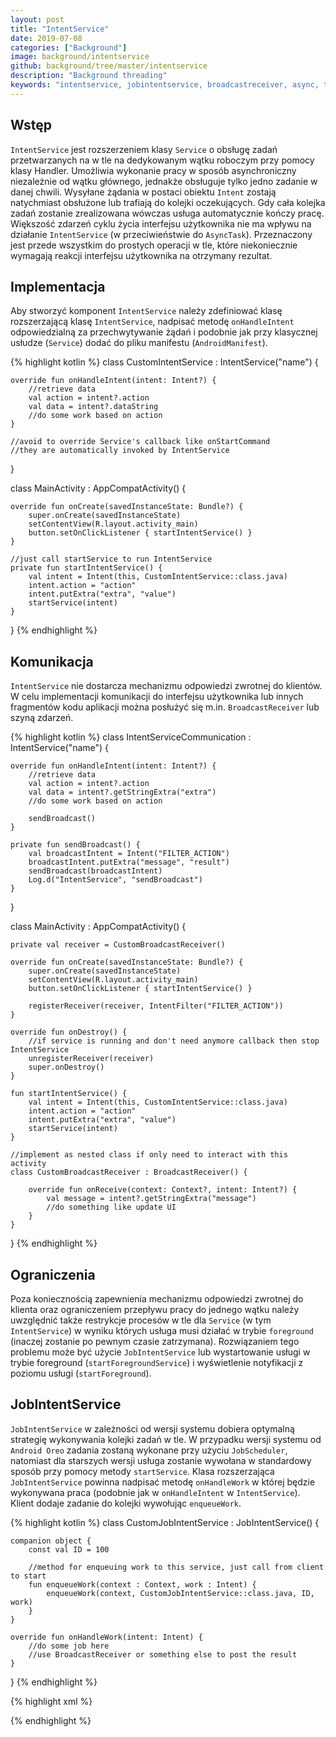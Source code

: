 ```yaml
---
layout: post
title: "IntentService"
date: 2019-07-08
categories: ["Background"]
image: background/intentservice
github: background/tree/master/intentservice
description: "Background threading"
keywords: "intentservice, jobintentservice, broadcastreceiver, async, task, background, onhandleintent, threading, android, programowanie, programming"
---
```


## Wstęp
`IntentService` jest rozszerzeniem klasy `Service` o obsługę zadań przetwarzanych na w tle na dedykowanym wątku roboczym przy pomocy klasy Handler. Umożliwia wykonanie pracy w sposób asynchroniczny niezależnie od wątku głównego, jednakże obsługuje tylko jedno zadanie w danej chwili. Wysyłane żądania w postaci obiektu `Intent` zostają natychmiast obsłużone lub trafiają do kolejki oczekujących. Gdy cała kolejka zadań zostanie zrealizowana wówczas usługa automatycznie kończy pracę. Większość zdarzeń cyklu życia interfejsu użytkownika nie ma wpływu na działanie `IntentService` (w przeciwieństwie do `AsyncTask`). Przeznaczony jest przede wszystkim do prostych operacji w tle, które niekoniecznie wymagają reakcji interfejsu użytkownika na otrzymany rezultat.

## Implementacja
Aby stworzyć komponent `IntentService` należy zdefiniować klasę rozszerzającą klasę `IntentService`, nadpisać metodę `onHandleIntent` odpowiedzialną za przechwytywanie żądań i podobnie jak przy klasycznej usłudze (`Service`) dodać do pliku manifestu (`AndroidManifest`).

{% highlight kotlin %}
class CustomIntentService : IntentService("name") {

    override fun onHandleIntent(intent: Intent?) {
        //retrieve data
        val action = intent?.action
        val data = intent?.dataString
        //do some work based on action
    }

    //avoid to override Service's callback like onStartCommand
    //they are automatically invoked by IntentService
}

class MainActivity : AppCompatActivity() {

    override fun onCreate(savedInstanceState: Bundle?) {
        super.onCreate(savedInstanceState)
        setContentView(R.layout.activity_main)
        button.setOnClickListener { startIntentService() }
    }

	//just call startService to run IntentService
    private fun startIntentService() {
        val intent = Intent(this, CustomIntentService::class.java)
        intent.action = "action"
        intent.putExtra("extra", "value")
        startService(intent)
    }
}
{% endhighlight %}

## Komunikacja
`IntentService` nie dostarcza mechanizmu odpowiedzi zwrotnej do klientów. W celu implementacji komunikacji do interfejsu użytkownika lub innych fragmentów kodu aplikacji można posłużyć się m.in. `BroadcastReceiver` lub szyną zdarzeń.

{% highlight kotlin %}
class IntentServiceCommunication : IntentService("name") {

    override fun onHandleIntent(intent: Intent?) {
        //retrieve data
        val action = intent?.action
        val data = intent?.getStringExtra("extra")
        //do some work based on action

        sendBroadcast()
    }

    private fun sendBroadcast() {
        val broadcastIntent = Intent("FILTER_ACTION")
        broadcastIntent.putExtra("message", "result")
        sendBroadcast(broadcastIntent)
        Log.d("IntentService", "sendBroadcast")
    }
}

class MainActivity : AppCompatActivity() {

    private val receiver = CustomBroadcastReceiver()

    override fun onCreate(savedInstanceState: Bundle?) {
        super.onCreate(savedInstanceState)
        setContentView(R.layout.activity_main)
        button.setOnClickListener { startIntentService() }

        registerReceiver(receiver, IntentFilter("FILTER_ACTION"))
    }

    override fun onDestroy() {
        //if service is running and don't need anymore callback then stop IntentService
        unregisterReceiver(receiver)
        super.onDestroy()
    }

    fun startIntentService() {
        val intent = Intent(this, CustomIntentService::class.java)
        intent.action = "action"
        intent.putExtra("extra", "value")
        startService(intent)
    }

    //implement as nested class if only need to interact with this activity
    class CustomBroadcastReceiver : BroadcastReceiver() {

        override fun onReceive(context: Context?, intent: Intent?) {
            val message = intent?.getStringExtra("message")
            //do something like update UI
        }
    }
}
{% endhighlight %}

## Ograniczenia
Poza koniecznością zapewnienia mechanizmu odpowiedzi zwrotnej do klienta oraz ograniczeniem przepływu pracy do jednego wątku należy uwzględnić także restrykcje procesów w tle dla `Service` (w tym `IntentService`) w wyniku których usługa musi działać w trybie `foreground` (inaczej zostanie po pewnym czasie zatrzymana). Rozwiązaniem tego problemu może być użycie `JobIntentService` lub wystartowanie usługi w trybie foreground (`startForegroundService`) i wyświetlenie notyfikacji z poziomu usługi (`startForeground`).

## JobIntentService
`JobIntentService` w zależności od wersji systemu dobiera optymalną strategię wykonywania kolejki zadań w tle. W przypadku wersji systemu od `Android Oreo` zadania zostaną wykonane przy użyciu `JobScheduler`, natomiast dla starszych wersji usługa zostanie wywołana w standardowy sposób przy pomocy metody `startService`. Klasa rozszerzająca `JobIntentService` powinna nadpisać metodę `onHandleWork` w której będzie wykonywana praca (podobnie jak w `onHandleIntent` w `IntentService`). Klient dodaje zadanie do kolejki wywołując `enqueueWork`.

{% highlight kotlin %}
class CustomJobIntentService : JobIntentService() {

    companion object {
        const val ID = 100

        //method for enqueuing work to this service, just call from client to start
        fun enqueueWork(context : Context, work : Intent) {
            enqueueWork(context, CustomJobIntentService::class.java, ID, work)
        }
    }

    override fun onHandleWork(intent: Intent) {
        //do some job here
        //use BroadcastReceiver or something else to post the result
    }
}
{% endhighlight %}

{% highlight xml %}
<!-- remember to add Service to AndroidManifest in the same way like base JobService 
//with required BINB_JOB_SERVICE permission -->
<service
    android:name=".CustomJobIntentService"
    android:permission="android.permission.BIND_JOB_SERVICE"/>
{% endhighlight %}
